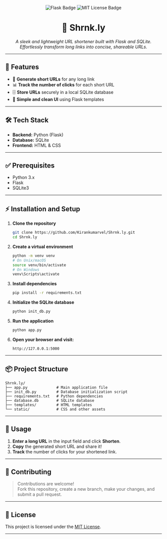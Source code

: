 

<p align="center">
  <img src="https://img.shields.io/badge/Made%20with-Flask-blue?logo=flask" alt="Flask Badge"/>
  <img src="https://img.shields.io/badge/License-MIT-green.svg" alt="MIT License Badge"/>
</p>

<h1 align="center">🔗 Shrnk.ly</h1>
<p align="center">
  <em>A sleek and lightweight URL shortener built with Flask and SQLite. Effortlessly transform long links into concise, shareable URLs.</em>
</p>

---

## 🚀 Features

- 🔗 **Generate short URLs** for any long link
- 📊 **Track the number of clicks** for each short URL
- 🗄️ **Store URLs** securely in a local SQLite database
- 🎨 **Simple and clean UI** using Flask templates

---

## 🛠️ Tech Stack

- <b>Backend:</b> Python (Flask)
- <b>Database:</b> SQLite
- <b>Frontend:</b> HTML & CSS

---

## ✅ Prerequisites

- Python 3.x
- Flask
- SQLite3

---

## ⚡ Installation and Setup

1. **Clone the repository**
   ```bash
   git clone https://github.com/Kirankumarvel/Shrnk.ly.git
   cd Shrnk.ly
   ```

2. **Create a virtual environment**
   ```bash
   python -m venv venv
   # On Unix/macOS
   source venv/bin/activate
   # On Windows
   venv\Scripts\activate
   ```

3. **Install dependencies**
   ```bash
   pip install -r requirements.txt
   ```

4. **Initialize the SQLite database**
   ```bash
   python init_db.py
   ```

5. **Run the application**
   ```bash
   python app.py
   ```

6. **Open your browser and visit:**
   ```
   http://127.0.0.1:5000
   ```

---

## 📦 Project Structure

```
Shrnk.ly/
├── app.py             # Main application file
├── init_db.py         # Database initialization script
├── requirements.txt   # Python dependencies
├── database.db        # SQLite database
├── templates/         # HTML templates
└── static/            # CSS and other assets
```

---

## 📝 Usage

1. **Enter a long URL** in the input field and click <b>Shorten</b>.
2. **Copy** the generated short URL and share it!
3. **Track** the number of clicks for your shortened link.

---

## 🤝 Contributing

> Contributions are welcome!  
Fork this repository, create a new branch, make your changes, and submit a pull request.

---

## 📄 License

This project is licensed under the [MIT License](LICENSE).

---

